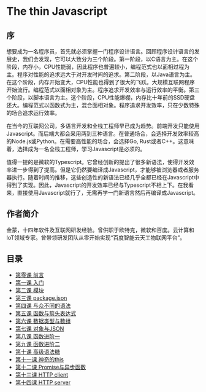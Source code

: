 # The thin Javascript
## 序
想要成为一名程序员，首先就必须掌握一门程序设计语言。回顾程序设计语言的发展史，我们会发现，它可以大致分为三个阶段。第一阶段，以C语言为主。在这个阶段，内存小，CPU性能弱，因此程序也普遍较小，编程范式也以面相过程为主。程序对性能的追求远大于对开发时间的追求。第二阶段，以Java语言为主。在这个阶段，内存开始变大，CPU性能也得到了很大的飞跃。大规模互联网程序开始流行。编程范式以面相对象为主。程序追求开发效率与运行效率的平衡。第三个阶段，以脚本语言为主。这个阶段，CPU性能爆棚，内存比十年前的SSD硬盘还大。编程范式以函数式为主，混合面相对象。程序追求开发效率，只在少数特殊的场合追求运行效率。

在当今的互联网公司，多语言开发和全栈工程师早已成为趋势。前端开发只能使用Javascript。而后端大都会采用两到三种语言。在普通场合，会选择开发效率较高的Node.js或Python。在需要高性能的场合，会选择Go, Rust或者C++。这意味着，选择成为一名全栈工程师，学习Javascript是必须的。

值得一提的是微软的Typescript。它曾经创新的提出了很多新语法，使得开发效率进一步得到了提高。但是它仍然要编译成Javascript，才能够被浏览器或者服务器执行。随着时间的推移，这些创造性的新语法已经几乎全都已经在Javascript中得到了实现。因此，Javascript的开发效率已经与Typescript不相上下。在我看来，直接使用Javascript就行了，无需再学一门新语言然后再编译成Javascript。
## 作者简介
金蒙，十四年软件及互联网研发经验。曾供职于欧特克，微软和百度。云计算和IoT领域专家。曾带领研发团队从零开始实现“百度智能云天工物联网平台”。
## 目录
* [第零课 前言](lesson0.md)
* [第一课 入门](lesson1.md)
* [第二课 模块](lesson2.md)
* [第三课 package.json](lesson3.md)
* [第四课 与众不同的语法](lesson4.md)
* [第五课 函数与箭头表达式](lesson5.md)
* [第六课 数据类型与数组](lesson6.md)
* [第七课 对象与JSON](lesson7.md)
* [第八课 函数进阶一](lesson8.md)
* [第九课 函数进阶二](lesson9.md)
* [第十课 高级语法糖](lesson10.md)
* [第十一课 神奇的this](lesson11.md)
* [第十二课 Promise与异步函数](lesson12.md)
* [第十三课 HTTP client](lesson13.md)
* [第十四课 HTTP server](lesson14.md)